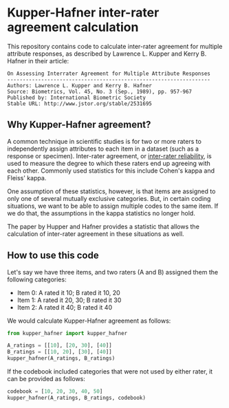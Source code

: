 Kupper-Hafner inter-rater agreement calculation
================================================

This repository contains code to calculate inter-rater agreement for multiple attribute responses, as described by Lawrence L. Kupper and Kerry B. Hafner in their article:

    On Assessing Interrater Agreement for Multiple Attribute Responses 
    ------------------------------------------------------------------
    Authors: Lawrence L. Kupper and Kerry B. Hafner
    Source: Biometrics, Vol. 45, No. 3 (Sep., 1989), pp. 957-967
    Published by: International Biometric Society
    Stable URL: http://www.jstor.org/stable/2531695


Why Kupper-Hafner agreement?
----------------------------
A common technique in scientific studies is for two or more raters to independently assign attributes to each item in a dataset (such as a response or specimen).
Inter-rater agreement, or [inter-rater reliability](https://en.wikipedia.org/wiki/Inter-rater_reliability), is used to measure the degree to which these raters end up agreeing with each other. Commonly used statistics for this include Cohen's kappa and Fleiss' kappa.

One assumption of these statistics, however, is that items are assigned to only one of several mutually exclusive categories. But, in certain coding situations, we want to be able to assign multiple codes to the same item. If we do that, the assumptions in the kappa statistics no longer hold.

The paper by Hupper and Hafner provides a statistic that allows the calculation of inter-rater agreement in these situations as well.


How to use this code
--------------------

Let's say we have three items, and two raters (A and B) assigned them the following categories:

- Item 0: A rated it 10; B rated it 10, 20
- Item 1: A rated it 20, 30; B rated it 30
- Item 2: A rated it 40; B rated it 40

We would calculate Kupper-Hafner agreement as follows:
```python
from kupper_hafner import kupper_hafner

A_ratings = [[10], [20, 30], [40]]
B_ratings = [[10, 20], [30], [40]]
kupper_hafner(A_ratings, B_ratings)
```

If the codebook included categories that were not used by either rater, it can be provided as follows:

```python
codebook = [10, 20, 30, 40, 50]
kupper_hafner(A_ratings, B_ratings, codebook)